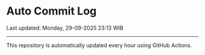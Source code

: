 # Auto Commit Log

Last updated: Monday, 29-09-2025 23:13 WIB

---

This repository is automatically updated every hour using GitHub Actions.
